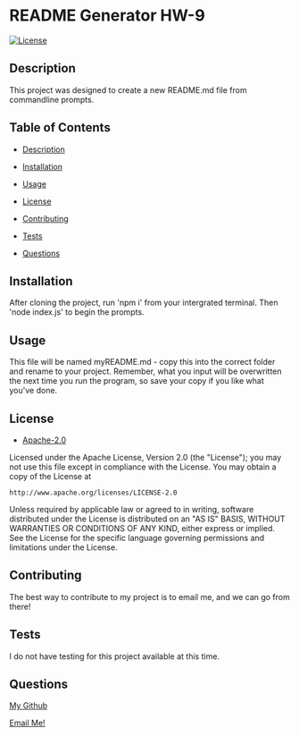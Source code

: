 
  # README Generator HW-9

  [![License](https://img.shields.io/badge/License-Apache%202.0-blue.svg)](https://opensource.org/licenses/Apache-2.0)

  ## Description
  This project was designed to create a new README.md file from commandline prompts.

  ## Table of Contents

  - [Description](#description)

  - [Installation](#installation)

  - [Usage](#usage)

  - [License](#license)

  - [Contributing](#contributing)

  - [Tests](#tests)

  - [Questions](#questions)


  ## Installation
  After cloning the project, run 'npm i' from your intergrated terminal.  Then 'node index.js' to begin the prompts.

  ## Usage
  This file will be named myREADME.md - copy this into the correct folder and rename to your project.  Remember, what you input will be overwritten the next time you run the program, so save your copy if you like what you've done.

  ## License
  - [Apache-2.0](https://opensource.org/licenses/Apache-2.0)

  Licensed under the Apache License, Version 2.0 (the "License");
  you may not use this file except in compliance with the License.
  You may obtain a copy of the License at

    http://www.apache.org/licenses/LICENSE-2.0

  Unless required by applicable law or agreed to in writing, software
  distributed under the License is distributed on an "AS IS" BASIS,
  WITHOUT WARRANTIES OR CONDITIONS OF ANY KIND, either express or implied.
  See the License for the specific language governing permissions and
  limitations under the License.

  ## Contributing
  The best way to contribute to my project is to email me, and we can go from there!

  ## Tests
  I do not have testing for this project available at this time.

  ## Questions
  [My Github](https://github.com/tskading)

  [Email Me!](mailto:tskading@gmail.com)
